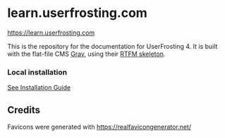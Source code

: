 # learn.userfrosting.com

https://learn.userfrosting.com

This is the repository for the documentation for UserFrosting 4.  It is built with the flat-file CMS [Grav](http://getgrav.org), using their [RTFM skeleton](https://github.com/getgrav/grav-skeleton-rtfm-site#rtfm-skeleton).

### Local installation

[See Installation Guide](https://github.com/userfrosting/learn/blob/website/README.md#getting-started)

## Credits

Favicons were generated with https://realfavicongenerator.net/
